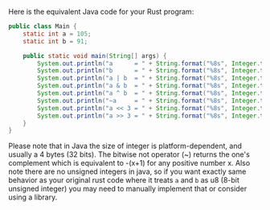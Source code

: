 Here is the equivalent Java code for your Rust program:

```java
public class Main {
    static int a = 105;
    static int b = 91;

    public static void main(String[] args) {
        System.out.println("a      = " + String.format("%8s", Integer.toBinaryString(a)).replace(' ', '0'));
        System.out.println("b      = " + String.format("%8s", Integer.toBinaryString(b)).replace(' ', '0'));
        System.out.println("a | b  = " + String.format("%8s", Integer.toBinaryString(a | b)).replace(' ', '0'));
        System.out.println("a & b  = " + String.format("%8s", Integer.toBinaryString(a & b)).replace(' ', '0'));
        System.out.println("a ^ b  = " + String.format("%8s", Integer.toBinaryString(a ^ b)).replace(' ', '0'));
        System.out.println("~a     = " + String.format("%8s", Integer.toBinaryString(~a)).replace(' ', '0'));
        System.out.println("a << 3 = " + String.format("%8s", Integer.toBinaryString(a << b)).replace(' ', '0'));
        System.out.println("a >> 3 = " + String.format("%8s", Integer.toBinaryString(a >> b)).replace(' ', '0'));
    }
}
```

Please note that in Java the size of integer is platform-dependent, and usually a 4 bytes (32 bits). The bitwise not operator (~) returns the one's complement which is equivalent to -(x+1) for any positive number x. Also note there are no unsigned integers in java, so if you want exactly same behavior as your original rust code where it treats `a` and `b` as u8 (8-bit unsigned integer) you may need to manually implement that or consider using a library.
